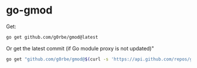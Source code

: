 # go-gmod

Get:
```bash
go get github.com/g0rbe/gmod@latest
```

Or get the latest commit (if Go module proxy is not updated)"
```bash
go get "github.com/g0rbe/gmod@$(curl -s 'https://api.github.com/repos/g0rbe/gmod/commits' | jq -r '.[0].sha')"
```